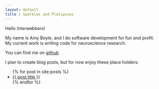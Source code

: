 ```yaml
---
layout: default
title : Sparkles and Platipuses
---
```


Hello Interwebbers!

My name is Amy Boyle, and I do software development for fun and profit. My current work is writing code for neuroscience research. 

You can find me on <a href="https://github.com/boylea">github</a> 

I plan to create blog posts, but for now enjoy these place holders:

<ul>
  {% for post in site.posts %}
    <li>
      <a href="{{ post.url }}">{{ post.title }}</a>
    </li>
  {% endfor %}
</ul>